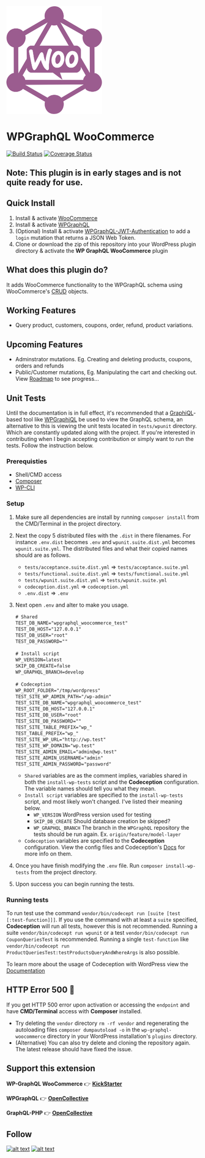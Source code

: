 <img src="./logo.svg" width="250px">

# WPGraphQL WooCommerce
[![Build Status](https://travis-ci.org/wp-graphql/wp-graphql-woocommerce.svg?branch=master)](https://travis-ci.org/wp-graphql/wp-graphql-woocommerce) [![Coverage Status](https://coveralls.io/repos/github/kidunot89/wp-graphql-woocommerce/badge.svg?branch=master)](https://coveralls.io/github/wp-graphql/wp-graphql-woocommerce?branch=master)

## Note: This plugin is in early stages and is not quite ready for use.

## Quick Install
1. Install & activate [WooCommerce](https://woocommerce.com/)
2. Install & activate [WPGraphQL](https://www.wpgraphql.com/)
3. (Optional) Install & activate [WPGraphQL-JWT-Authentication](https://github.com/wp-graphql/wp-graphql-jwt-authentication) to add a `login` mutation that returns a JSON Web Token.
4. Clone or download the zip of this repository into your WordPress plugin directory & activate the **WP GraphQL WooCommerce** plugin

## What does this plugin do?
It adds WooCommerce functionality to the WPGraphQL schema using WooCommerce's [CRUD](https://github.com/woocommerce/woocommerce/wiki/CRUD-Objects-in-3.0) objects.

## Working Features
- Query product, customers, coupons, order, refund, product variations.

## Upcoming Features
- Adminstrator mutations. Eg. Creating and deleting products, coupons, orders and refunds
- Public/Customer mutations, Eg. Manipulating the cart and checking out.
View [Roadmap](https://github.com/wp-graphql/wp-graphql-woocommerce/projects/1) to see progress... 

## Unit Tests 
Until the documentation is in full effect, it's recommended that a [GraphiQL](https://github.com/graphql/graphiql)-based tool like [WPGraphiQL](https://github.com/wp-graphql/wp-graphiql) be used to view the GraphQL schema, an alternative to this is viewing the unit tests located in `tests/wpunit` directory. Which are constantly updated along with the project. If you're interested in contributing when I begin accepting contribution or simply want to run the tests. Follow the instruction below.

### Prerequisties
- Shell/CMD access
- [Composer](https://getcomposer.org/)
- [WP-CLI](https://wp-cli.org/)

### Setup
1. Make sure all dependencies are install by running `composer install` from the CMD/Terminal in the project directory.
2. Next the copy 5 distributed files with the `.dist` in there filenames. For instance `.env.dist` becomes `.env` and `wpunit.suite.dist.yml` becomes `wpunit.suite.yml`. The distributed files and what their copied names should are as follows.
    - `tests/acceptance.suite.dist.yml` => `tests/acceptance.suite.yml`
    - `tests/functional.suite.dist.yml` => `tests/functional.suite.yml`
    - `tests/wpunit.suite.dist.yml` => `tests/wpunit.suite.yml`
    - `codeception.dist.yml` => `codeception.yml`
    - `.env.dist` => `.env`
3. Next open `.env` and alter to make you usage.
	```
	# Shared
	TEST_DB_NAME="wpgraphql_woocommerce_test"
	TEST_DB_HOST="127.0.0.1"
	TEST_DB_USER="root"
	TEST_DB_PASSWORD=""

	# Install script
	WP_VERSION=latest
	SKIP_DB_CREATE=false
	WP_GRAPHQL_BRANCH=develop

	# Codeception
	WP_ROOT_FOLDER="/tmp/wordpress"
	TEST_SITE_WP_ADMIN_PATH="/wp-admin"
	TEST_SITE_DB_NAME="wpgraphql_woocommerce_test"
	TEST_SITE_DB_HOST="127.0.0.1"
	TEST_SITE_DB_USER="root"
	TEST_SITE_DB_PASSWORD=""
	TEST_SITE_TABLE_PREFIX="wp_"
	TEST_TABLE_PREFIX="wp_"
	TEST_SITE_WP_URL="http://wp.test"
	TEST_SITE_WP_DOMAIN="wp.test"
	TEST_SITE_ADMIN_EMAIL="admin@wp.test"
	TEST_SITE_ADMIN_USERNAME="admin"
	TEST_SITE_ADMIN_PASSWORD="password"
	```
	- `Shared` variables are as the comment implies, variables shared in both the `install-wp-tests` script and the **Codeception** configuration. The variable names should tell you what they mean.
	- `Install script` variables are specified to the `install-wp-tests` script, and most likely won't changed. I've listed their meaning below.
    	- `WP_VERSION` WordPress version used for testing
    	- `SKIP_DB_CREATE` Should database creation be skipped?
    	- `WP_GRAPHQL_BRANCH` The branch in the `WPGraphQL` repository the tests should be run again. Ex. `origin/feature/model-layer`
	- `Codeception` variables are specified to the **Codeception** configuration. View the config files and Codeception's [Docs](https://codeception.com/docs/reference/Configuration#Suite-Configuration) for more info on them.

4. Once you have finish modifying the `.env` file. Run `composer install-wp-tests` from the project directory.
5. Upon success you can begin running the tests.

### Running tests
To run test use the command `vendor/bin/codecept run [suite [test [:test-function]]]`.
If you use the command with at least a `suite` specified, **Codeception** will run all tests, however this is not recommended. Running a suite `vendor/bin/codecept run wpunit` or a test `vendor/bin/codecept run CouponQueriesTest` is recommended. Running a single `test-function` like `vendor/bin/codecept run ProductQueriesTest:testProductsQueryAndWhereArgs` is also possible.

To learn more about the usage of Codeception with WordPress view the [Documentation](https://codeception.com/for/wordpress)  

## HTTP Error 500 :construction: 
If you get HTTP 500 error upon activation or accessing the `endpoint` and have **CMD/Terminal** access with **Composer** installed. 
- Try deleting the `vendor` directory `rm -rf vendor` and regenerating the autoloading files `composer dumpautoload -o` in the `wp-graphql-woocommerce` directory in your WordPress installation's `plugins` directory.
- (Alternative) You can also try delete and cloning the repository again. The latest release should have fixed the issue.

## Support this extension
**WP-GraphQL WooCommerce** :point_right: **[KickStarter](http://kck.st/2G268mx)**

**WPGraphQL** :point_right: **[OpenCollective](http://opencollective.com/wp-graphql)**

**GraphQL-PHP** :point_right: **[OpenCollective](https://opencollective.com/webonyx-graphql-php)**

## Follow
[![alt text](http://i.imgur.com/tXSoThF.png)](https://twitter.com/woographql)
[![alt text](http://i.imgur.com/P3YfQoD.png)](https://www.facebook.com/woographql)
